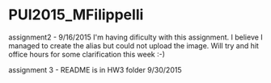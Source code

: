 # PUI2015_MFilippelli
assignment2 - 9/16/2015
I'm having dificulty with this assignment. I believe I managed to create the alias but could not upload the image. Will try and hit office hours for some clarification this week :-)

assignment 3 - README is in HW3 folder 9/30/2015
